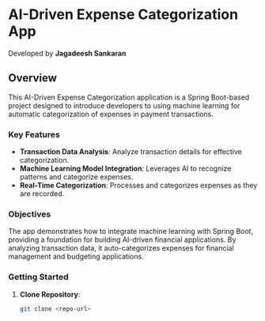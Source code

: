 # AI-Driven Expense Categorization App

Developed by **Jagadeesh Sankaran**

## Overview
This AI-Driven Expense Categorization application is a Spring Boot-based project designed to introduce developers to using machine learning for automatic categorization of expenses in payment transactions.

### Key Features
- **Transaction Data Analysis**: Analyze transaction details for effective categorization.
- **Machine Learning Model Integration**: Leverages AI to recognize patterns and categorize expenses.
- **Real-Time Categorization**: Processes and categorizes expenses as they are recorded.

### Objectives
The app demonstrates how to integrate machine learning with Spring Boot, providing a foundation for building AI-driven financial applications. By analyzing transaction data, it auto-categorizes expenses for financial management and budgeting applications.

### Getting Started
1. **Clone Repository**:
   ```bash
   git clone <repo-url>
